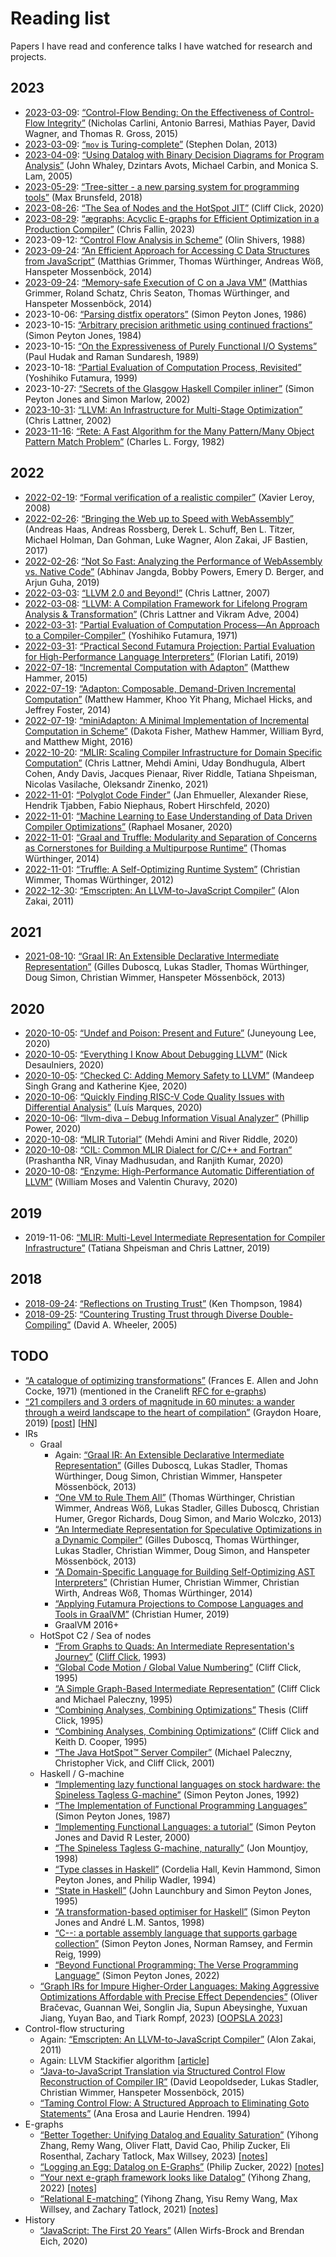 # Reading list

Papers I have read and conference talks I have watched for research and
projects.

## 2023

- [2023-03-09](topics/unexpected_turing.md):
  [“Control-Flow Bending: On the Effectiveness of Control-Flow Integrity”](https://nebelwelt.net/publications/#15SEC)
  (Nicholas Carlini, Antonio Barresi, Mathias Payer, David Wagner, and Thomas R.
  Gross, 2015)
- [2023-03-09](topics/unexpected_turing.md):
  [“`mov` is Turing-complete”](https://web.archive.org/web/20130924014250/http://www.cl.cam.ac.uk/~sd601/papers/mov.pdf)
  (Stephen Dolan, 2013)
- [2023-04-09](topics/bdds.md):
  [“Using Datalog with Binary Decision Diagrams for Program Analysis”](https://people.csail.mit.edu/mcarbin/papers/aplas05.pdf)
  (John Whaley, Dzintars Avots, Michael Carbin, and Monica S. Lam, 2005)
- [2023-05-29](topics/tree-sitter.md):
  [“Tree-sitter - a new parsing system for programming tools”](https://www.youtube.com/watch?v=Jes3bD6P0To)
  (Max Brunsfeld, 2018)
- [2023-08-26](compilers/hotspot/sea_of_nodes.md):
  [“The Sea of Nodes and the HotSpot JIT”](https://www.youtube.com/watch?v=9epgZ-e6DUU)
  (Cliff Click, 2020)
- [2023-08-29](compilers/cranelift/ae-graphs.md):
  [“ægraphs: Acyclic E-graphs for Efficient Optimization in a Production
  Compiler”](https://vimeo.com/843540328)
  (Chris Fallin, 2023)
- 2023-09-12:
  [“Control Flow Analysis in Scheme”](https://www.ccs.neu.edu/home/shivers/papers/pldi88.pdf)
  (Olin Shivers, 1988)
- [2023-09-24](compilers/graalvm/c.md):
  [“An Efficient Approach for Accessing C Data Structures from JavaScript”](https://sci-hub.st/10.1145/2633301.2633302)
  (Matthias Grimmer, Thomas Würthinger, Andreas Wöß, Hanspeter Mossenböck, 2014)
- [2023-09-24](compilers/graalvm/c.md):
  [“Memory-safe Execution of C on a Java VM”](https://sci-hub.st/10.1145/2786558.2786565)
  (Matthias Grimmer, Roland Schatz, Chris Seaton, Thomas Würthinger, and
  Hanspeter Mossenböck, 2014)
- 2023-10-06:
  [“Parsing distfix operators”](https://dl.acm.org/doi/10.1145/5657.5659)
  (Simon Peyton Jones, 1986)
- 2023-10-15:
  [“Arbitrary precision arithmetic using continued fractions”](https://www.microsoft.com/en-us/research/publication/arbitrary-precision-arithmetic-using-continued-fractions/)
  (Simon Peyton Jones, 1984)
- 2023-10-15:
  [“On the Expressiveness of Purely Functional I/O Systems”](https://cpsc.yale.edu/sites/default/files/files/tr665.pdf)
  (Paul Hudak and Raman Sundaresh, 1989)
- 2023-10-18:
  [“Partial Evaluation of Computation Process, Revisited”](https://sci-hub.st/10.1023/A:1010043619517)
  (Yoshihiko Futamura, 1999)
- 2023-10-27:
  [“Secrets of the Glasgow Haskell Compiler inliner”](https://sci-hub.st/10.1017/S0956796802004331)
  (Simon Peyton Jones and Simon Marlow, 2002)
- [2023-10-31](compilers/llvm/thesis.md):
  [“LLVM: An Infrastructure for Multi-Stage Optimization”](https://llvm.org/pubs/2002-12-LattnerMSThesis.html)
  (Chris Lattner, 2002)
- [2023-11-16](topics/rules_engine/rete.md):
  [“Rete: A Fast Algorithm for the Many Pattern/Many Object Pattern Match Problem”](https://sci-hub.st/10.1016/0004-3702(82)90020-0)
  (Charles L. Forgy, 1982)

## 2022

- [2022-02-19](compilers/compcert.md):
  [“Formal verification of a realistic compiler”](https://xavierleroy.org/publi/compcert-CACM.pdf)
  (Xavier Leroy, 2008)
- [2022-02-26](compilers/webassembly/pldi17_haas.md):
  [“Bringing the Web up to Speed with WebAssembly”](https://dl.acm.org/doi/10.1145/3062341.3062363)
  (Andreas Haas, Andreas Rossberg, Derek L. Schuff, Ben L. Titzer, Michael
  Holman, Dan Gohman, Luke Wagner, Alon Zakai, JF Bastien, 2017)
- [2022-02-26](compilers/webassembly/atc19_jangda.md):
  [“Not So Fast: Analyzing the Performance of WebAssembly vs. Native Code”](https://www.usenix.org/conference/atc19/presentation/jangda)
  (Abhinav Jangda, Bobby Powers, Emery D. Berger, and Arjun Guha, 2019)
- [2022-03-03](compilers/llvm/version_history.md):
  [“LLVM 2.0 and Beyond!”](https://www.llvm.org/pubs/2007-07-25-LLVM-2.0-and-Beyond.html)
  (Chris Lattner, 2007)
- [2022-03-08](compilers/llvm/cgo04_lattner.md):
  [“LLVM: A Compilation Framework for Lifelong Program Analysis & Transformation”](https://www.llvm.org/pubs/2004-01-30-CGO-LLVM.html)
  (Chris Lattner and Vikram Adve, 2004)
- [2022-03-31](topics/futamura.md):
  [”Partial Evaluation of Computation Process—An Approach to a
  Compiler-Compiler”](https://sci-hub.st/10.1023/A:1010095604496)
  (Yoshihiko Futamura, 1971)
- [2022-03-31](compilers/graalvm/futamura.md):
  [“Practical Second Futamura Projection: Partial Evaluation for
  High-Performance Language Interpreters”](https://sci-hub.st/10.1145/3359061.3361077)
  (Florian Latifi, 2019)
- [2022-07-18](topics/adapton/boulder2015.md):
  [“Incremental Computation with Adapton”](https://vimeo.com/122066659)
  (Matthew Hammer, 2015)
- [2022-07-19](topics/adapton/pldi2014.md):
  [“Adapton: Composable, Demand-Driven Incremental Computation”](http://matthewhammer.org/adapton/adapton-pldi2014.pdf)
  (Matthew Hammer, Khoo Yit Phang, Michael Hicks, and Jeffrey Foster, 2014)
- [2022-07-19](topics/adapton/miniAdapton.md):
  [“miniAdapton: A Minimal Implementation of Incremental Computation in Scheme”](https://arxiv.org/abs/1609.05337)
  (Dakota Fisher, Mathew Hammer, William Byrd, and Matthew Might, 2016)
- [2022-10-20](compilers/mlir/cgo21_lattner.md):
  [“MLIR: Scaling Compiler Infrastructure for Domain Specific Computation”](https://sci-hub.st/10.1109/CGO51591.2021.9370308)
  (Chris Lattner, Mehdi Amini, Uday Bondhugula, Albert Cohen, Andy Davis,
  Jacques Pienaar, River Riddle, Tatiana Shpeisman, Nicolas Vasilache, Oleksandr
  Zinenko, 2021)
- [2022-11-01](compilers/graalvm/papers.md):
  [“Polyglot Code Finder”](https://sci-hub.st/10.1145/3397537.3397559)
  (Jan Ehmueller, Alexander Riese, Hendrik Tjabben, Fabio Niephaus, Robert
  Hirschfeld, 2020)
- [2022-11-01](compilers/graalvm/papers.md):
  [“Machine Learning to Ease Understanding of Data Driven Compiler
  Optimizations”](https://sci-hub.st/10.1145/3426430.3429451)
  (Raphael Mosaner, 2020)
- [2022-11-01](compilers/graalvm/papers.md):
  [“Graal and Truffle: Modularity and Separation of Concerns as Cornerstones for
  Building a Multipurpose Runtime”](https://sci-hub.st/10.1145/2584469.2584663)
  (Thomas Würthinger, 2014)
- [2022-11-01](compilers/graalvm/papers.md):
  [“Truffle: A Self-Optimizing Runtime System”](https://sci-hub.st/10.1145/2384716.2384723)
  (Christian Wimmer, Thomas Würthinger, 2012)
- [2022-12-30](compilers/emscripten.md):
  [“Emscripten: An LLVM-to-JavaScript Compiler”](https://sci-hub.st/10.1145/2048147.2048224)
  (Alon Zakai, 2011)

## 2021

- [2021-08-10](compilers/graalvm/graal_ir.md):
  [“Graal IR: An Extensible Declarative Intermediate Representation”](https://ssw.jku.at/General/Staff/GD/APPLC-2013-paper_12.pdf)
  (Gilles Duboscq, Lukas Stadler, Thomas Würthinger, Doug Simon, Christian
  Wimmer, Hanspeter Mössenböck, 2013)

## 2020

- [2020-10-05](compilers/llvm/devmtg_2020-10/undef_and_poison.md):
  [“Undef and Poison: Present and Future”](https://www.youtube.com/watch?v=ZMaZH3YYJqY)
  (Juneyoung Lee, 2020)
- [2020-10-05](compilers/llvm/devmtg_2020-10/debugging_llvm.md):
  [“Everything I Know About Debugging LLVM”](https://www.youtube.com/watch?v=y4b-sgp6VYA)
  (Nick Desaulniers, 2020)
- [2020-10-05](compilers/llvm/devmtg_2020-10/checked_c_memory_safety.md):
  [“Checked C: Adding Memory Safety to LLVM”](https://www.youtube.com/watch?v=EuxAzvtX9CI)
  (Mandeep Singh Grang and Katherine Kjee, 2020)
- [2020-10-06](compilers/llvm/devmtg_2020-10/posters.md#quickly-finding-risc-v-code-quality-issues-with-differential-analysis):
  [“Quickly Finding RISC-V Code Quality Issues with Differential Analysis”](https://lowrisc.org/blog/2020/10/how-we-used-differential-testing-to-rapidly-find-and-fix-missed-optimisation-opportunities-in-llvms-risc-v-backend/)
  (Luís Marques, 2020)
- [2020-10-06](compilers/llvm/devmtg_2020-10/posters.md#llvm-diva-debug-information-visual-analyzer):
  [“llvm-diva – Debug Information Visual Analyzer”](https://d1keuthy5s86c8.cloudfront.net/static/ems/upload/files/llvm_diva_Poster.pdf)
  (Phillip Power, 2020)
- [2020-10-08](compilers/llvm/devmtg_2020-10/mlir_tutorial.md):
  [“MLIR Tutorial”](https://www.youtube.com/watch?v=Y4SvqTtOIDk)
  (Mehdi Amini and River Riddle, 2020)
- [2020-10-08](compilers/llvm/devmtg_2020-10/cil_mlir_dialect.md):
  [“CIL: Common MLIR Dialect for C/C++ and Fortran”](https://www.youtube.com/watch?v=3gcw-8C9UbA)
  (Prashantha NR, Vinay Madhusudan, and Ranjith Kumar, 2020)
- [2020-10-08](compilers/llvm/devmtg_2020-10/posters.md#enzyme-high-performance-automatic-differentiation-of-llvm):
  [“Enzyme: High-Performance Automatic Differentiation of LLVM”](https://d1keuthy5s86c8.cloudfront.net/static/ems/upload/files/Enzyme_llvmdev.pdf)
  (William Moses and Valentin Churavy, 2020)

## 2019

- 2019-11-06:
  [“MLIR: Multi-Level Intermediate Representation for Compiler Infrastructure”](https://llvm.org/devmtg/2019-04/talks.html#Keynote_1)
  (Tatiana Shpeisman and Chris Lattner, 2019)

## 2018

- [2018-09-24](topics/trusting_trust.md#reflections-on-trusting-trust):
  [“Reflections on Trusting Trust”](https://dl.acm.org/doi/10.1145/358198.358210)
  (Ken Thompson, 1984)
- [2018-09-25](topics/trusting_trust.md#countering-trusting-trust-through-diverse-double-compiling):
  [“Countering Trusting Trust through Diverse Double-Compiling”](https://arxiv.org/abs/1004.5548)
  (David A. Wheeler, 2005)

## TODO

- [“A catalogue of optimizing transformations”](https://www.clear.rice.edu/comp512/Lectures/Papers/1971-allen-catalog.pdf)
  (Frances E. Allen and John Cocke, 1971)
  (mentioned in the Cranelift [RFC for e-graphs](https://github.com/bytecodealliance/rfcs/blob/main/accepted/cranelift-egraph.md))
- [“21 compilers and 3 orders of magnitude in 60 minutes: a wander through a
  weird landscape to the heart of compilation”](http://venge.net/graydon/talks/CompilerTalk-2019.pdf)
  (Graydon Hoare, 2019)
  [[post](http://lambda-the-ultimate.org/node/5648)]
  [[HN](https://news.ycombinator.com/item?id=32780472)]
- IRs
  - Graal
    - Again: [“Graal IR: An Extensible Declarative Intermediate Representation”](https://ssw.jku.at/General/Staff/GD/APPLC-2013-paper_12.pdf)
      (Gilles Duboscq, Lukas Stadler, Thomas Würthinger, Doug Simon, Christian
      Wimmer, Hanspeter Mössenböck, 2013)
    - [“One VM to Rule Them All”](https://sci-hub.st/10.1145/2509578.2509581)
      (Thomas Würthinger, Christian Wimmer, Andreas Wöß, Lukas Stadler, Gilles
      Duboscq, Christian Humer, Gregor Richards, Doug Simon, and Mario Wolczko,
      2013)
    - [“An Intermediate Representation for Speculative Optimizations in a
      Dynamic Compiler”](https://sci-hub.st/10.1145/2542142.2542143)
      (Gilles Duboscq, Thomas Würthinger, Lukas Stadler, Christian Wimmer, Doug
      Simon, and Hanspeter Mössenböck, 2013)
    - [“A Domain-Specific Language for Building Self-Optimizing AST Interpreters”](https://sci-hub.st/10.1145/2658761.2658776)
      (Christian Humer, Christian Wimmer, Christian Wirth, Andreas Wöß, Thomas
      Würthinger, 2014)
    - [“Applying Futamura Projections to Compose Languages and Tools in GraalVM”](https://popl19.sigplan.org/details/pepm-2019-papers/2/Applying-Futamura-Projections-to-Compose-Languages-and-Tools-in-GraalVM-Invited-Talk)
      (Christian Humer, 2019)
    - GraalVM 2016+
  - HotSpot C2 / Sea of nodes
    - [“From Graphs to Quads: An Intermediate Representation's Journey”](https://www.researchgate.net/publication/2746343_From_Quads_to_Graphs_An_Intermediate_Representation's_Journey)
      ([Cliff Click](https://dblp.org/pid/39/4499.html), 1993)
    - [“Global Code Motion / Global Value Numbering”](https://dl.acm.org/doi/10.1145/207110.207154)
      (Cliff Click, 1995)
    - [“A Simple Graph-Based Intermediate Representation”](https://dl.acm.org/doi/10.1145/202529.202534)
      (Cliff Click and Michael Paleczny, 1995)
    - [“Combining Analyses, Combining Optimizations”](https://www.researchgate.net/publication/2394127_Combining_Analyses_Combining_Optimizations)
      Thesis (Cliff Click, 1995)
    - [“Combining Analyses, Combining Optimizations“](https://dl.acm.org/doi/10.1145/201059.201061)
      (Cliff Click and Keith D. Cooper, 1995)
    - [“The Java HotSpot™ Server Compiler”](https://www.usenix.org/conference/jvm-01/java-hotspot%E2%84%A2-server-compiler)
      (Michael Paleczny, Christopher Vick, and Cliff Click, 2001)
  - Haskell / G-machine
    - [“Implementing lazy functional languages on stock hardware: the Spineless
      Tagless G-machine”](https://www.microsoft.com/en-us/research/publication/implementing-lazy-functional-languages-on-stock-hardware-the-spineless-tagless-g-machine/)
      (Simon Peyton Jones, 1992)
    - [“The Implementation of Functional Programming Languages”](https://archive.org/details/implementationof00peyt)
      (Simon Peyton Jones, 1987)
    - [“Implementing Functional Languages: a tutorial”](https://www.microsoft.com/en-us/research/publication/implementing-functional-languages-a-tutorial/)
      (Simon Peyton Jones and David R Lester, 2000)
    - [“The Spineless Tagless G-machine, naturally”](https://dl.acm.org/doi/10.1145/289423.289439)
      (Jon Mountjoy, 1998)
    - [“Type classes in Haskell”](https://www.microsoft.com/en-us/research/publication/type-classes-in-haskell/)
      (Cordelia Hall, Kevin Hammond, Simon Peyton Jones, and Philip Wadler,
      1994)
    - [“State in Haskell”](https://www.microsoft.com/en-us/research/publication/state-in-haskell/)
      (John Launchbury and Simon Peyton Jones, 1995)
    - [“A transformation-based optimiser for Haskell”](https://sci-hub.st/10.1016/S0167-6423(97)00029-4)
      (Simon Peyton Jones and André L.M. Santos, 1998)
    - [“C--: a portable assembly language that supports garbage collection”](https://www.microsoft.com/en-us/research/publication/portable-assembly-language-supports-garbage-collection/)
      (Simon Peyton Jones, Norman Ramsey, and Fermin Reig, 1999)
    - [“Beyond Functional Programming: The Verse Programming Language”](https://www.youtube.com/watch?v=832JF1o7Ck8)
      (Simon Peyton Jones, 2022)
  - [“Graph IRs for Impure Higher-Order Languages: Making Aggressive
    Optimizations Affordable with Precise Effect Dependencies”](https://bracevac.org/assets/pdf/oopsla23.pdf)
    (Oliver Bračevac, Guannan Wei, Songlin Jia, Supun Abeysinghe, Yuxuan Jiang,
    Yuyan Bao, and Tiark Rompf, 2023)
    [[OOPSLA 2023](https://2023.splashcon.org/track/splash-2023-oopsla)]
- Control-flow structuring
  - Again: [“Emscripten: An LLVM-to-JavaScript Compiler”](https://sci-hub.st/10.1145/2048147.2048224)
    (Alon Zakai, 2011)
  - Again: LLVM Stackifier algorithm [[article](https://medium.com/leaningtech/solving-the-structured-control-flow-problem-once-and-for-all-5123117b1ee2)]
  - [“Java-to-JavaScript Translation via Structured Control Flow Reconstruction
    of Compiler IR”](https://sci-hub.st/10.1145/2816707.2816715)
    (David Leopoldseder, Lukas Stadler, Christian Wimmer, Hanspeter Mossenböck,
    2015)
  - [“Taming Control Flow: A Structured Approach to Eliminating Goto Statements”](https://sci-hub.st/10.1109/ICCL.1994.288377)
    (Ana Erosa and Laurie Hendren. 1994)
- E-graphs
  - [“Better Together: Unifying Datalog and Equality Saturation”](https://www.mwillsey.com/papers/egglog)
    (Yihong Zhang, Remy Wang, Oliver Flatt, David Cao, Philip Zucker, Eli
    Rosenthal, Zachary Tatlock, Max Willsey, 2023)
    [[notes](topics/e-graphs.md)]
  - [“Logging an Egg: Datalog on E-Graphs”](https://github.com/philzook58/egglog0-talk/raw/main/out.pdf)
    (Philip Zucker, 2022)
    [[notes](topics/e-graphs.md)]
  - [“Your next e-graph framework looks like Datalog”](https://effect.systems/doc/pldi-2022-egraphs/abstract.pdf)
    (Yihong Zhang, 2022)
    [[notes](topics/e-graphs.md)]
  - [“Relational E-matching”](https://arxiv.org/abs/2108.02290)
    (Yihong Zhang, Yisu Remy Wang, Max Willsey, and Zachary Tatlock, 2021)
    [[notes](topics/e-graphs.md)]
- History
  - [“JavaScript: The First 20 Years”](https://dl.acm.org/doi/10.1145/3386327)
    (Allen Wirfs-Brock and Brendan Eich, 2020)
